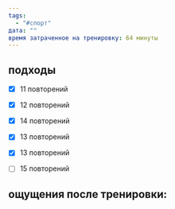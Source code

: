 ```yaml
---
tags:
  - "#спорт"
дата: ""
время затраченное на тренировку: 64 минуты
---
```


## подходы

 - [x] 11 повторений 
 - [x] 12 повторений
 - [x] 14 повторений
 - [x] 13 повторений
 - [x] 13 повторений
 - [ ] 15 повторений 

 
## ощущения после тренировки:


